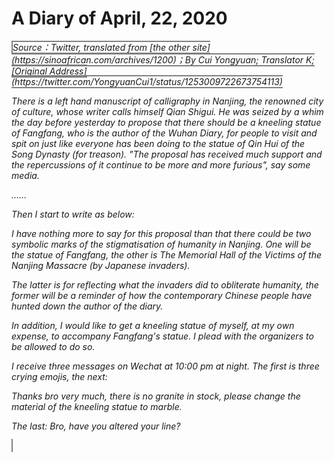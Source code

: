 # A Diary of April, 22, 2020

<cite style="border: 2px solid grey">
Source：Twitter, translated from [the other site](https://sinoafrican.com/archives/1200)；By Cui Yongyuan; Translator K; [Original Address](https://twitter.com/YongyuanCui1/status/1253009722673754113)
<cite>


There is a left hand manuscript of calligraphy in Nanjing, the renowned city of culture, whose writer calls himself Qian Shigui. He was seized by a whim the day before yesterday to propose that there should be a kneeling statue of Fangfang, who is the author of the Wuhan Diary, for people to visit and spit on just like everyone has been doing to the statue of Qin Hui of the Song Dynasty (for treason). "The proposal has received much support and the repercussions of it continue to be more and more furious", say some media.

......

Then I start to write as below:

I have nothing more to say for this proposal than that there could be two symbolic marks of the stigmatisation of humanity  in Nanjing. One will be the statue of Fangfang, the other is The Memorial Hall of the Victims of  the Nanjing Massacre (by Japanese invaders).

The latter is for reflecting what the invaders did to obliterate humanity, the former will be a reminder of how the contemporary Chinese people have hunted down the author of the diary.

In addition, I would like to get a kneeling statue of myself, at my own expense, to accompany Fangfang's statue. I plead with the organizers to be allowed to do so.

I receive three messages on Wechat at 10:00 pm at night. The first is three crying emojis, the next:

Thanks bro very much, there is no granite in stock, please change the material of the kneeling statue to marble.

The last: Bro, have you altered your line?
